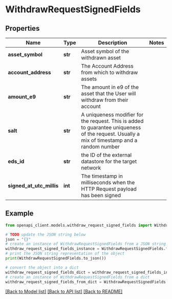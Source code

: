 # WithdrawRequestSignedFields


## Properties

Name | Type | Description | Notes
------------ | ------------- | ------------- | -------------
**asset_symbol** | **str** | Asset symbol of the withdrawn asset | 
**account_address** | **str** | The Account Address from which to withdraw assets | 
**amount_e9** | **str** | The amount in e9 of the asset that the User will withdraw from their account | 
**salt** | **str** | A uniqueness modifier for the request. This is added to guarantee uniqueness of the request. Usually a mix of timestamp and a random number | 
**eds_id** | **str** | the ID of the external datastore for the target network | 
**signed_at_utc_millis** | **int** | The timestamp in milliseconds when the HTTP Request payload has been signed | 

## Example

```python
from openapi_client.models.withdraw_request_signed_fields import WithdrawRequestSignedFields

# TODO update the JSON string below
json = "{}"
# create an instance of WithdrawRequestSignedFields from a JSON string
withdraw_request_signed_fields_instance = WithdrawRequestSignedFields.from_json(json)
# print the JSON string representation of the object
print(WithdrawRequestSignedFields.to_json())

# convert the object into a dict
withdraw_request_signed_fields_dict = withdraw_request_signed_fields_instance.to_dict()
# create an instance of WithdrawRequestSignedFields from a dict
withdraw_request_signed_fields_from_dict = WithdrawRequestSignedFields.from_dict(withdraw_request_signed_fields_dict)
```
[[Back to Model list]](../README.md#documentation-for-models) [[Back to API list]](../README.md#documentation-for-api-endpoints) [[Back to README]](../README.md)


